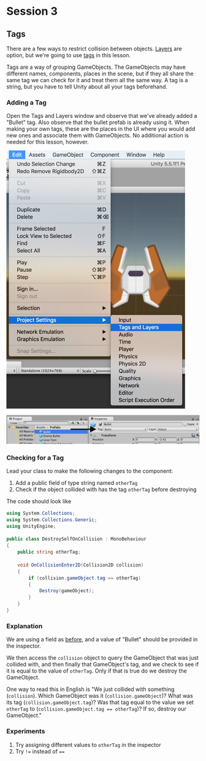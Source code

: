 # Session 3
## Tags
There are a few ways to restrict collision between objects. [Layers](https://docs.unity3d.com/Manual/Layers.html) are option, but we're going to use [tags](https://docs.unity3d.com/Manual/Tags.html) in this lesson.

Tags are a way of grouping GameObjects. The GameObjects may have different names, components, places in the scene, but if they all share the same tag we can check for it and treat them all the same way. A tag is a string, but you have to tell Unity about all your tags beforehand.

### Adding a Tag

Open the Tags and Layers window and observe that we've already added a "Bullet" tag. Also observe that the bullet prefab is already using it. When making your own tags, these are the places in the UI where you would add new ones and associate them with GameObjects. No additional action is needed for this lesson, however.

![](VwNptsSgMtOgps6EkHgg.png)

![](xfmVK3RIFvpYWdUcIczsQ.png)

### Checking for a Tag

Lead your class to make the following changes to the component:

1. Add a public field of type string named `otherTag`
2. Check if the object collided with has the tag `otherTag` before destroying

The code should look like

```cs
using System.Collections;
using System.Collections.Generic;
using UnityEngine;

public class DestroySelfOnCollision : MonoBehaviour
{
	public string otherTag;

	void OnCollisionEnter2D(Collision2D collision)
	{
		if (collision.gameObject.tag == otherTag)
		{
			Destroy(gameObject);
		}
	}
}
```

### Explanation
We are using a field as [before](fields.md), and a value of "Bullet" should be provided in the inspector.

We then access the `collision` object to query the GameObject that was just collided with, and then finally that GameObject's tag, and we check to see if it is equal to the value of `otherTag`. Only if that is true do we destroy the GameObject.

One way to read this in English is "We just collided with something (`collision`). Which GameObject was it (`collision.gameObject`)? What was its tag (`collision.gameObject.tag`)? Was that tag equal to the value we set `otherTag` to (`collision.gameObject.tag == otherTag`)? If so, destroy our GameObject."


### Experiments
1. Try assigning different values to `otherTag` in the inspector
2. Try `!=` instead of `==`
